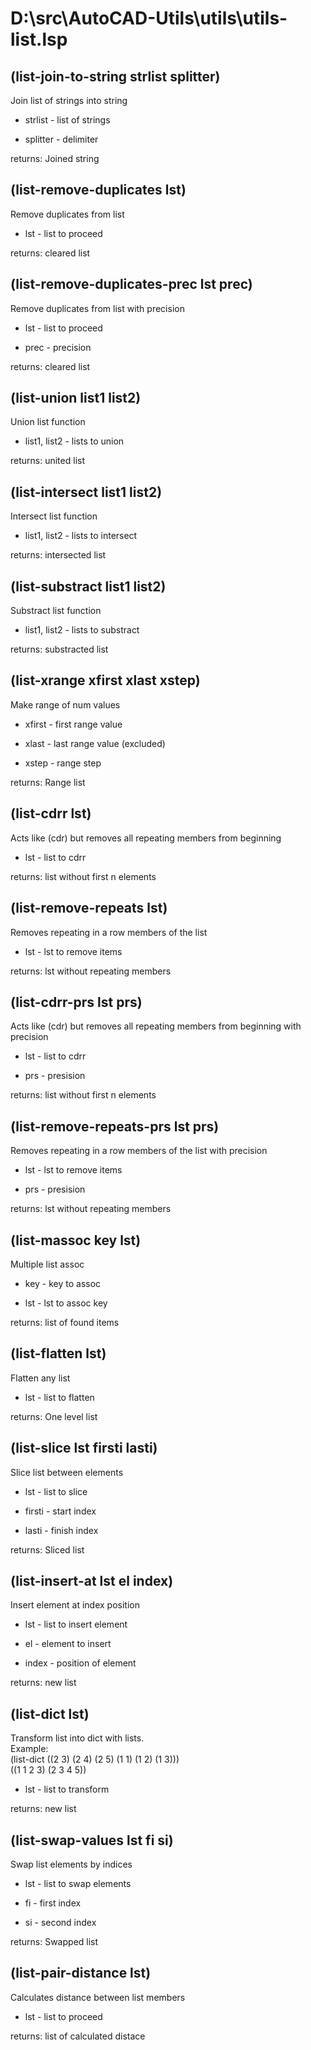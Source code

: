 # D:\src\AutoCAD-Utils\utils\utils-list.lsp
## (list-join-to-string strlist splitter)
Join list of strings into string
* strlist - list of strings
* splitter - delimiter
returns: Joined string
## (list-remove-duplicates lst)
Remove duplicates from list
* lst - list to proceed
returns: cleared list
## (list-remove-duplicates-prec lst prec)
Remove duplicates from list with precision
* lst - list to proceed
* prec - precision
returns: cleared list
## (list-union list1 list2)
Union list function
* list1, list2 - lists to union
returns: united list
## (list-intersect list1 list2)
Intersect list function
* list1, list2 - lists to intersect
returns: intersected list
## (list-substract list1 list2)
Substract list function
* list1, list2 - lists to substract
returns: substracted list
## (list-xrange xfirst xlast xstep)
Make range of num values
* xfirst - first range value
* xlast - last range value (excluded)
* xstep - range step
returns: Range list
## (list-cdrr lst)
Acts like (cdr) but removes all repeating members from beginning
* lst - list to cdrr
returns: list without first n elements
## (list-remove-repeats lst)
Removes repeating in a row members of the list
* lst - lst to remove items
returns: lst without repeating members
## (list-cdrr-prs lst prs)
Acts like (cdr) but removes all repeating members from beginning with precision
* lst - list to cdrr
* prs - presision
returns: list without first n elements
## (list-remove-repeats-prs lst prs)
Removes repeating in a row members of the list with precision
* lst - lst to remove items
* prs - presision
returns: lst without repeating members
## (list-massoc key lst)
Multiple list assoc
* key - key to assoc
* lst - lst to assoc key
returns: list of found items
## (list-flatten lst)
Flatten any list
* lst - list to flatten
returns: One level list
## (list-slice lst firsti lasti)
Slice list between elements
* lst - list to slice
* firsti - start index
* lasti - finish index
returns: Sliced list
## (list-insert-at lst el index)
Insert element at index position
* lst - list to insert element
* el - element to insert
* index - position of element
returns: new list
## (list-dict lst)
Transform list into dict with lists. <br/> Example: <br/> (list-dict ((2 3) (2 4) (2 5) (1 1) (1 2) (1 3))) <br/> ((1 1 2 3) (2 3 4 5))
* lst - list to transform
returns: new list
## (list-swap-values lst fi si)
Swap list elements by indices
* lst - list to swap elements
* fi - first index
* si - second index
returns: Swapped list
## (list-pair-distance lst)
Calculates distance between list members
* lst - list to proceed
returns: list of calculated distace
